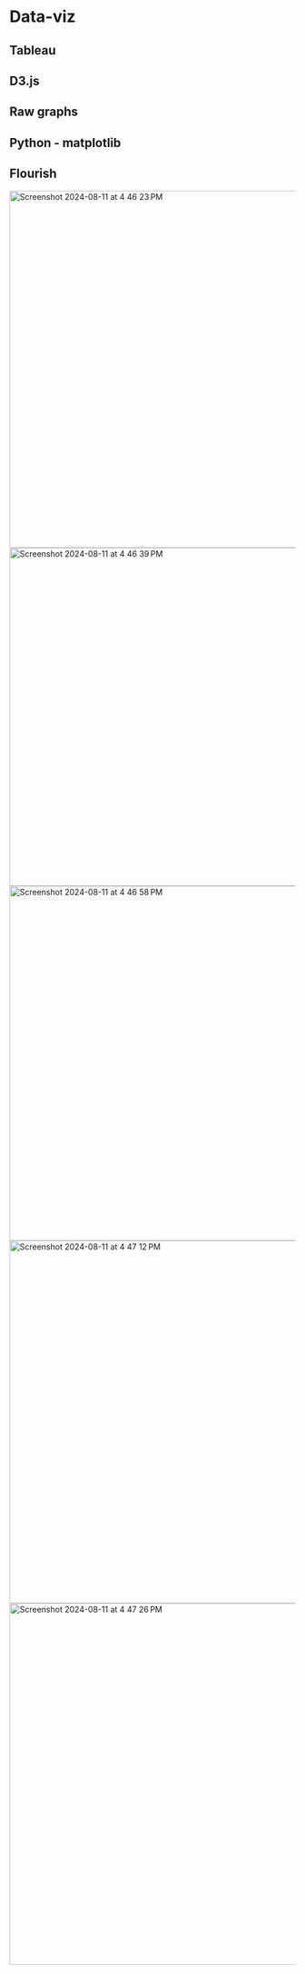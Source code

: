 # Data-viz

## Tableau
## D3.js
## Raw graphs
## Python - matplotlib
## Flourish


<img width="629" alt="Screenshot 2024-08-11 at 4 46 23 PM" src="https://github.com/user-attachments/assets/b0c38955-3f54-421c-89a7-0cfcd43906f5">



<img width="596" alt="Screenshot 2024-08-11 at 4 46 39 PM" src="https://github.com/user-attachments/assets/a69f6027-3f15-4df5-b57d-559ac25e2bf2">



<img width="625" alt="Screenshot 2024-08-11 at 4 46 58 PM" src="https://github.com/user-attachments/assets/c55b9bda-94d4-4ec5-bec5-eecee7ed852a">
<img width="639" alt="Screenshot 2024-08-11 at 4 47 12 PM" src="https://github.com/user-attachments/assets/a00159b2-f196-4920-9c31-ce6b8de06d45">
<img width="637" alt="Screenshot 2024-08-11 at 4 47 26 PM" src="https://github.com/user-attachments/assets/9e099f71-0fa6-4d1f-9d52-dfe425ac44b5">
